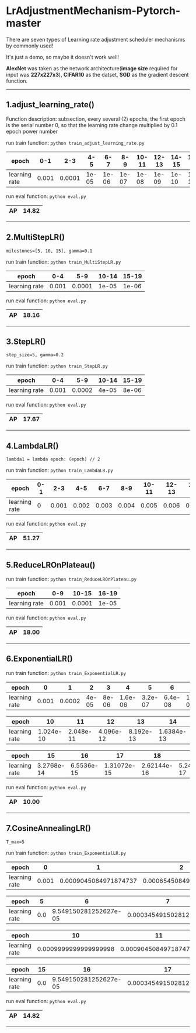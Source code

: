 # LrAdjustmentMechanism-Pytorch-master

There are seven types of Learning rate adjustment scheduler mechanisms by commonly used!

It's just a demo, so maybe it doesn't work well! 

**AlexNet** was taken as the network architecture(**image size** required for input was **227x227x3**), **CIFAR10** as the datset, **SGD** as the gradient descent function.

---

## 1.adjust_learning_rate()

Function description: subsection, every several (2) epochs, the first epoch is the serial number 0, so that the learning rate change multiplied by 0.1 epoch power number

run train function: `python train_adjust_learning_rate.py`

|     epoch   |  0-1  |  2-3  |  4-5  |   6-7 |   8-9   |   10-11   |  12-13  |  14-15 |  16-17  | 18-19 |
|-------------|-------|-------|-------|-------|---------|-----------|---------|--------|---------|-------|
|learning rate| 0.001 | 0.0001| 1e-05 | 1e-06 |  1e-07  |   1e-08   |  1e-09  |  1e-10 |  1e-11  | 1e-12 |


run eval function: `python eval.py`

|  AP |  14.82  |
|-----|---------|

---

## 2.MultiStepLR()

`milestones=[5, 10, 15], gamma=0.1`

run train function: `python train_MultiStepLR.py`

|     epoch   |  0-4  |  5-9  |  10-14  |  15-19 | 
|-------------|-------|-------|---------|--------|
|learning rate| 0.001 | 0.0001|  1e-05  |  1e-06 |

run eval function: `python eval.py`

|  AP |  18.16  |
|-----|---------|

---

## 3.StepLR()

`step_size=5, gamma=0.2`

run train function: `python train_StepLR.py`

|     epoch   |  0-4  |  5-9  |  10-14  |  15-19 | 
|-------------|-------|-------|---------|--------|
|learning rate| 0.001 | 0.0002|  4e-05  |  8e-06 |

run eval function: `python eval.py`

|  AP |  17.67  |
|-----|---------|

---

## 4.LambdaLR() 

`lambda1 = lambda epoch: (epoch) // 2`

run train function: `python train_LambdaLR.py`

|     epoch   |  0-1  |  2-3  |  4-5  |   6-7 |   8-9   |   10-11   |  12-13  |  14-15 |  16-17  | 18-19 |
|-------------|-------|-------|-------|-------|---------|-----------|---------|--------|---------|-------|
|learning rate|   0   | 0.001 | 0.002 | 0.003 |  0.004  |   0.005   |  0.006  |  0.007 |  0.008  | 0.009 |

run eval function: `python eval.py`

|  AP |  51.27  |
|-----|---------|

---

## 5.ReduceLROnPlateau()

run train function: `python train_ReduceLROnPlateau.py`

|     epoch   |   0-9  | 10-15  | 16-19  |
|-------------|--------|--------|--------|
|learning rate| 0.001  | 0.0001 |  1e-05 |

run eval function: `python eval.py`

|  AP |  18.00  |
|-----|---------|

---

## 6.ExponentialLR()

run train function: `python train_ExponentialLR.py`


|     epoch   |   0   |   1    |   2   |   3   |     4     |     5     |     6    |     7    |      8     |     9    |
|-------------|-------|--------|-------|-------|-----------|-----------|----------|----------|------------|----------|
|learning rate| 0.001 | 0.0002 | 4e-05 | 8e-06 |  1.6e-06  |  3.2e-07  |  6.4e-08 | 1.28e-08 |  2.56e-09  | 5.12e-10 |


|     epoch   |     10    |      11     |     12    |     13    |      14      | 
|-------------|-----------|-------------|-----------|-----------|--------------|
|learning rate| 1.024e-10 |  2.048e-11  | 4.096e-12 | 8.192e-13 |  1.6384e-13  |


 |     epoch   |       15     |     16      |      17     |       18      |      19     |
 |-------------|--------------|-------------|-------------|---------------|-------------|
 |learning rate|  3.2768e-14  |  6.5536e-15 | 1.31072e-15 |  2.62144e-16  | 5.24288e-17 |


run eval function: `python eval.py`

|  AP |  10.00  |
|-----|---------|

---

## 7.CosineAnnealingLR()

`T_max=5`

run train function: `python train_ExponentialLR.py`


|     epoch   |   0   |           1           |           2           |             3          |         4             | 
|-------------|-------|-----------------------|-----------------------|------------------------|-----------------------|
|learning rate| 0.001 | 0.0009045084971874737 | 0.0006545084971874737 | 0.00034549150281252633 | 9.549150281252633e-05 |




|     epoch   |     5     |           6           |            7           |           8           |            9          |
|-------------|-----------|-----------------------|------------------------|-----------------------|-----------------------|
|learning rate|   0.0     | 9.549150281252627e-05 | 0.00034549150281252617 | 0.0006545084971874735 | 0.0009045084971874735 |


|     epoch   |     10                  |           11           |            12           |          13           |            14          |
|-------------|-------------------------|------------------------|-------------------------|-----------------------|------------------------|
|learning rate|  0.0009999999999999998  | 0.0009045084971874739  | 0.0006545084971874736   | 0.0006545084971874735 | 9.549150281252635e-05  |


|     epoch   |   15   |           16           |           17           |           18           |            19           |
|-------------|--------|------------------------|------------------------|------------------------|-------------------------|
|learning rate|   0.0  | 9.549150281252627e-05  | 0.00034549150281252617 |  0.0006545084971874743 |  0.0009045084971874746  |

run eval function: `python eval.py`

|  AP |  14.82  |
|-----|---------|

---



